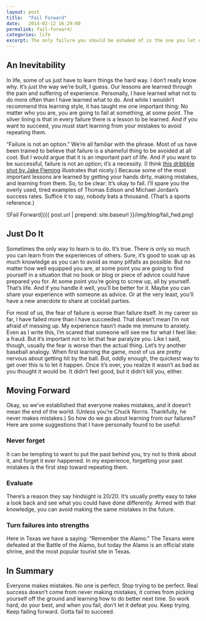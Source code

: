 ```yaml
---
layout: post
title:  "Fail Forward"
date:   2014-02-12 16:29:00
permalink: fail-forward/
categories: life
excerpt: The only failure you should be ashamed of is the one you let defeat you.
---
```


## An Inevitability
In life, some of us just have to learn things the hard way. I don’t really know why. It’s just the way we’re built, I guess. Our lessons are learned through the pain and suffering of experience. Personally, I have learned what not to do more often than I have learned what to do. And while I wouldn’t recommend this learning style, it has taught me one important thing: No matter who you are, you are going to fail at something, at some point. The silver lining is that in every failure there is a lesson to be learned. And if you want to succeed, you must start learning from your mistakes to avoid repeating them.

“Failure is not an option.” We’re all familiar with the phrase. Most of us have been trained to believe that failure is a shameful thing to be avoided at all cost. But I would argue that it is an important part of life. And if you want to be successful, failure is not an option; it’s a necessity. (I think <a href="http://dribbble.com/shots/1093828-Gotta-fail-to-succeed" target="_blank">this dribbble shot by Jake Fleming</a> illustrates that nicely.) Because some of the most important lessons are learned by getting your hands dirty, making mistakes, and learning from them. So, to be clear: It’s okay to fail. I’ll spare you the overly used, tired examples of Thomas Edison and Michael Jordan’s success rates. Suffice it to say, nobody bats a thousand. (That’s a sports reference.)

![Fail Forward]({{ post.url | prepend: site.baseurl }}/img/blog/fail_fwd.png)

## Just Do It
Sometimes the only way to learn is to do. It’s true. There is only so much you can learn from the experiences of others. Sure, it’s good to soak up as much knowledge as you can to avoid as many pitfalls as possible. But no matter how well equipped you are, at some point you are going to find yourself in a situation that no book or blog or piece of advice could have prepared you for. At some point you’re going to screw up, all by yourself. That’s life. And if you handle it well, you’ll be better for it. Maybe you can share your experience with someone as advice. Or at the very least, you’ll have a new anecdote to share at cocktail parties.

For most of us, the fear of failure is worse than failure itself. In my career so far, I have failed more than I have succeeded. That doesn’t mean I’m not afraid of messing up. My experience hasn’t made me immune to anxiety. Even as I write this, I’m scared that someone will see me for what I feel like: a fraud. But it’s important not to let that fear paralyze you. Like I said, though, usually the fear is worse than the actual thing. Let’s try another baseball analogy. When first learning the game, most of us are pretty nervous about getting hit by the ball. But, oddly enough, the quickest way to get over this is to let it happen. Once it’s over, you realize it wasn’t as bad as you thought it would be. It didn’t feel good, but it didn’t kill you, either.

## Moving Forward
Okay, so we’ve established that everyone makes mistakes, and it doesn’t mean the end of the world. (Unless you’re Chuck Norris. Thankfully, he never makes mistakes.) So how do we go about learning from our failures? Here are some suggestions that I have personally found to be useful:

### Never forget
It can be tempting to want to put the past behind you, try not to think about it, and forget it ever happened. In my experience, forgetting your past mistakes is the first step toward repeating them.

### Evaluate
There’s a reason they say hindsight is 20/20. It’s usually pretty easy to take a look back and see what you could have done differently. Armed with that knowledge, you can avoid making the same mistakes in the future.

### Turn failures into strengths
Here in Texas we have a saying: “Remember the Alamo.” The Texans were defeated at the Battle of the Alamo, but today the Alamo is an official state shrine, and the most popular tourist site in Texas.

## In Summary
Everyone makes mistakes. No one is perfect. Stop trying to be perfect. Real success doesn’t come from never making mistakes, it comes from picking yourself off the ground and learning how to do better next time. So work hard, do your best, and when you fail, don’t let it defeat you. Keep trying. Keep failing forward. Gotta fail to succeed.